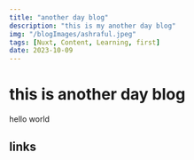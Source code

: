 ```yaml
---
title: "another day blog"
description: "this is my another day blog"
img: "/blogImages/ashraful.jpeg"
tags: [Nuxt, Content, Learning, first]
date: 2023-10-09
---
```


# this is another day blog

<p>hello world <p/>

## links
